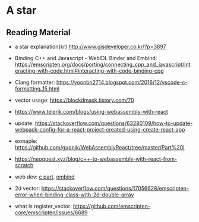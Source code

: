 # A star

## Reading Material

- a star explanation(kr) http://www.gisdeveloper.co.kr/?p=3897

- Binding C++ and Javascript - WebIDL Binder and Embind: https://emscripten.org/docs/porting/connecting_cpp_and_javascript/Interacting-with-code.html#interacting-with-code-binding-cpp

- Clang formatter: https://yoonbh2714.blogspot.com/2016/12/vscode-c-formatting_15.html

- vector usage: https://blockdmask.tistory.com/70

- https://www.telerik.com/blogs/using-webassembly-with-react

- update: https://stackoverflow.com/questions/63280109/how-to-update-webpack-config-for-a-react-project-created-using-create-react-app

- exmaple: https://github.com/gupnik/WebAssemblyReact/tree/master/Part%20I

- https://neoquest.xyz/blog/c++-to-webassembly-with-react-from-scratch

- web dev: [c part](https://web.dev/emscripting-a-c-library/), [embind](https://web.dev/embind/)

- 2d vector: https://stackoverflow.com/questions/17056628/emscripten-error-when-binding-class-with-2d-double-array

- what is register_vector: https://github.com/emscripten-core/emscripten/issues/6689
